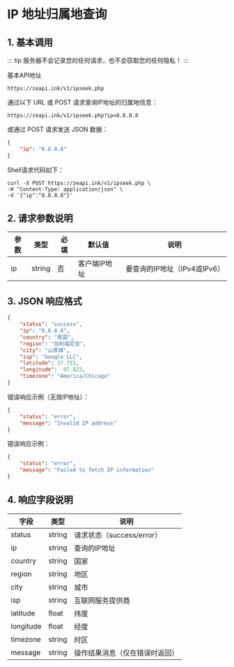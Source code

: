 # IP 地址归属地查询

## 1. 基本调用

::: tip
服务器不会记录您的任何请求，也不会窃取您的任何隐私！
:::

基本API地址
```url
https://zeapi.ink/v1/ipseek.php
```

通过以下 URL 或 POST 请求查询IP地址的归属地信息：
```url
https://zeapi.ink/v1/ipseek.php?ip=8.8.8.8
```

或通过 POST 请求发送 JSON 数据：
```json
{
    "ip": "8.8.8.8"
}
```

Shell请求代码如下：
```shell
curl -X POST https://zeapi.ink/v1/ipseek.php \
-H "Content-Type: application/json" \
-d '{"ip":"8.8.8.8"}'
```

## 2. 请求参数说明
| 参数     | 类型   | 必填 | 默认值                                | 说明                              |
|----------|--------|------|---------------------------------------|----------------------------------|
| ip       | string | 否   | 客户端IP地址                          | 要查询的IP地址（IPv4或IPv6）     |

## 3. JSON 响应格式
```json
{
    "status": "success",
    "ip": "8.8.8.8",
    "country": "美国",
    "region": "加利福尼亚",
    "city": "山景城",
    "isp": "Google LLC",
    "latitude": 37.751,
    "longitude": -97.822,
    "timezone": "America/Chicago"
}
```

错误响应示例（无效IP地址）：
```json
{
    "status": "error",
    "message": "Invalid IP address"
}
```

错误响应示例：
```json
{
    "status": "error",
    "message": "Failed to fetch IP information"
}
```

## 4. 响应字段说明
| 字段       | 类型   | 说明                              |
|------------|--------|----------------------------------|
| status     | string | 请求状态（success/error）        |
| ip         | string | 查询的IP地址                    |
| country    | string | 国家 |
| region     | string | 地区 |
| city       | string | 城市 |
| isp        | string | 互联网服务提供商 |
| latitude   | float  | 纬度 |
| longitude  | float  | 经度 |
| timezone   | string | 时区 |
| message    | string | 操作结果消息（仅在错误时返回）   |